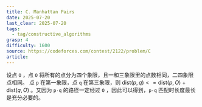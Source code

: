 ```yaml
---
title: C. Manhattan Pairs
date: 2025-07-20
last_clear: 2025-07-20
tags:
  - tag/constructive_algorithms
grasp: 4
difficulty: 1600
source: https://codeforces.com/contest/2122/problem/C
article:
---
```

设点 `O` ，点 `O` 将所有的点分为四个象限，且一和三象限里的点数相同，二四象限点相同。
点 `p` 在第一象限，点 `q` 在第三象限，则 $\text{dist}(p, q) <= \text{dist}(p, O) +  \text{dist}(q, O)$ 。又因为 `p-q` 的路径一定经过 `O` ，因此可以得到，`p-q` 匹配时长度最长是充分必要的。
